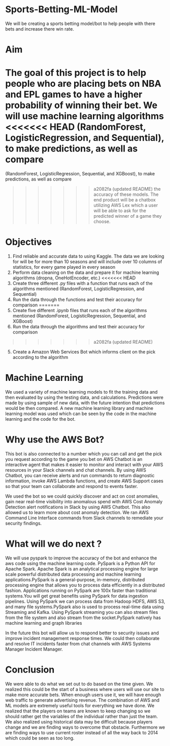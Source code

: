 # Sports-Betting-ML-Model
We will be creating a sports betting model/bot to help people with there bets and increase there win rate.

# Aim 
The goal of this project is to help people who are placing bets on NBA and EPL games to have a
higher probability of winning their bet. We will use machine learning algorithms
<<<<<<< HEAD
(RandomForest, LogisticRegression, and Sequential), to make predictions, as well as compare
=======
(RandomForest, LogisticRegression, Sequential, and XGBoost), to make predictions, as well as compare
>>>>>>> a2082fa (updated README)
the accuracy of these models. The end product will be a chatbox utilizing AWS Lex which a user
will be able to ask for the predicted winner of a game they choose.

# Objectives
1. Find reliable and accurate data to using Kaggle. The data we are looking for will be for
more than 10 seasons and will include over 10 columns of statistics, for every game
played in every season
2. Perform data cleaning on the data and prepare it for machine learning algorithms (dropna,
OneHotEncoder, etc.)
<<<<<<< HEAD
3. Create three different .py files with a function that runs each of the algorithms mentioned
(RandomForest, LogisticRegression, and Sequential)
4. Run the data through the functions and test their accuracy for comparison
=======
3. Create five different .ipynb files that runs each of the algorithms mentioned
(RandomForest, LogisticRegression, Sequential, and XGBoost)
4. Run the data through the algorithms and test their accuracy for comparison
>>>>>>> a2082fa (updated README)
5. Create a Amazon Web Services Bot which informs client on the pick according to the algorithm 

# Machine Learning

We used a variety of machine learning models to fit the training data and then evaluated by using the testing data, and calculations. Predictions were made by using sample of new data, with the future intention that predictions would be then compared. A new machine learning library and machine learning model was used which can be seen by the code in the machine learning and the code for the bot.


# Why use the AWS Bot?

This bot is also connected to a number which you can call and get the pick you request according to the game you bet on
AWS Chatbot is an interactive agent that makes it easier to monitor and interact with your AWS resources in your Slack channels and chat channels. 
By using AWS Chatbot, you can receive alerts and run commands to return diagnostic information, invoke AWS Lambda functions, and create AWS Support cases so that your team can collaborate and respond to events faster.

We used the bot so we could quickly discover and act on cost anomalies, gain near real-time visibility into anomalous spend with AWS Cost Anomaly Detection alert notifications in Slack by using AWS Chatbot. This also allowed us to learn more about cost anomaly detection.
We ran AWS Command Line Interface commands from Slack channels to remediate your security findings.

# What will we do next ?

We will use pyspark to improve the accuracy of the bot and enhance the aws code using the machine learning code. PySpark is a Python API for Apache Spark. Apache Spark is an analytical processing engine for large scale powerful distributed data processing and machine learning applications.PySpark is a general-purpose, in-memory, distributed processing engine that allows you to process data efficiently in a distributed fashion. Applications running on PySpark are 100x faster than traditional systems.You will get great benefits using PySpark for data ingestion pipelines. Using PySpark we can process data from Hadoop HDFS, AWS S3, and many file systems.PySpark also is used to process real-time data using Streaming and Kafka. Using PySpark streaming you can also stream files from the file system and also stream from the socket.PySpark natively has machine learning and graph libraries

In the future this bot will allow us to respond better to security issues and improve incident management response times. We could then collaborate and resolve IT incidents faster from chat channels with AWS Systems Manager Incident Manager.

# Conclusion

We were able to do what we set out to do based on the time given. We realized this could be the start of a business where users will use our site to make more accurate bets. When enough users use it, we will have enough web traffic to generate advertising revenue. The combination of AWS and ML models are extremely useful tools for everything we have done. We realized that the players on teams are known to keep changing so we should rather get the variables of the individual rather than just the team. We also realized using historical data may be difficult because players change and we are finding ways to overcome that obstacle. Furthermore we are finding ways to use current roster instead of all the way back to 2014 which could be seen as too long. 

